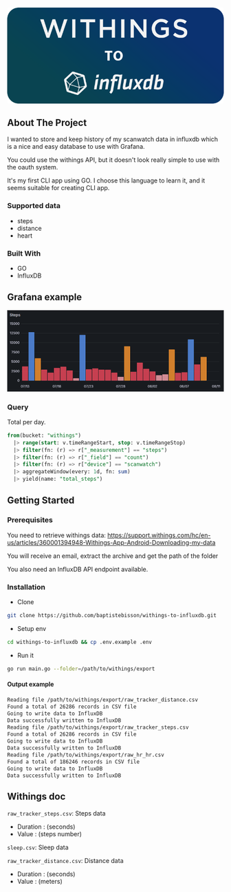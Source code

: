 ![](img/banner.png)

## About The Project

I wanted to store and keep history of my scanwatch data in influxdb which is a nice and easy database to use with Grafana.

You could use the withings API, but it doesn't look really simple to use with the oauth system.

It's my first CLI app using GO. I choose this language to learn it, and it seems suitable for creating CLI app.

### Supported data

- steps
- distance
- heart

### Built With

- GO
- InfluxDB

## Grafana example

![](img/steps.png)

### Query

Total per day.

```sql
from(bucket: "withings")
  |> range(start: v.timeRangeStart, stop: v.timeRangeStop)
  |> filter(fn: (r) => r["_measurement"] == "steps")
  |> filter(fn: (r) => r["_field"] == "count")
  |> filter(fn: (r) => r["device"] == "scanwatch")
  |> aggregateWindow(every: 1d, fn: sum)
  |> yield(name: "total_steps")
```

## Getting Started

### Prerequisites

You need to retrieve withings data: https://support.withings.com/hc/en-us/articles/360001394948-Withings-App-Android-Downloading-my-data

You will receive an email, extract the archive and get the path of the folder

You also need an InfluxDB API endpoint available.

### Installation

- Clone

```bash
git clone https://github.com/baptistebisson/withings-to-influxdb.git
```

- Setup env

```bash
cd withings-to-influxdb && cp .env.example .env
```

- Run it

```bash
go run main.go --folder=/path/to/withings/export
```

#### Output example

```
Reading file /path/to/withings/export/raw_tracker_distance.csv
Found a total of 26286 records in CSV file
Going to write data to InfluxDB
Data successfully written to InfluxDB
Reading file /path/to/withings/export/raw_tracker_steps.csv
Found a total of 26286 records in CSV file
Going to write data to InfluxDB
Data successfully written to InfluxDB
Reading file /path/to/withings/export/raw_hr_hr.csv
Found a total of 186246 records in CSV file
Going to write data to InfluxDB
Data successfully written to InfluxDB
```

## Withings doc

`raw_tracker_steps.csv`: Steps data

- Duration : (seconds)
- Value : (steps number)

`sleep.csv`: Sleep data

`raw_tracker_distance.csv`: Distance data

- Duration : (seconds)
- Value : (meters)